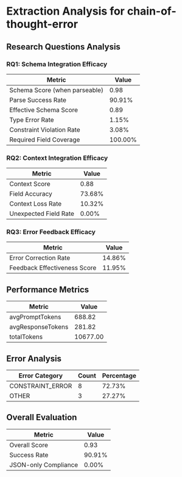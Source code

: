 # Extraction Analysis for chain-of-thought-error

## Research Questions Analysis

### RQ1: Schema Integration Efficacy

| Metric | Value |
|--------|-------|
| Schema Score (when parseable) | 0.98 |
| Parse Success Rate | 90.91% |
| Effective Schema Score | 0.89 |
| Type Error Rate | 1.15% |
| Constraint Violation Rate | 3.08% |
| Required Field Coverage | 100.00% |

### RQ2: Context Integration Efficacy

| Metric | Value |
|--------|-------|
| Context Score | 0.88 |
| Field Accuracy | 73.68% |
| Context Loss Rate | 10.32% |
| Unexpected Field Rate | 0.00% |

### RQ3: Error Feedback Efficacy

| Metric | Value |
|--------|-------|
| Error Correction Rate | 14.86% |
| Feedback Effectiveness Score | 11.95% |

## Performance Metrics

| Metric | Value |
|--------|-------|
| avgPromptTokens | 688.82 |
| avgResponseTokens | 281.82 |
| totalTokens | 10677.00 |

## Error Analysis

| Error Category | Count | Percentage |
|---------------|-------|------------|
| CONSTRAINT_ERROR | 8 | 72.73% |
| OTHER | 3 | 27.27% |

## Overall Evaluation

| Metric | Value |
|--------|-------|
| Overall Score | 0.93 |
| Success Rate | 90.91% |
| JSON-only Compliance | 0.00% |
